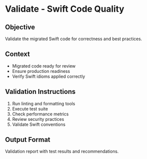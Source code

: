 # Validate - Swift Code Quality

## Objective
Validate the migrated Swift code for correctness and best practices.

## Context
- Migrated code ready for review
- Ensure production readiness
- Verify Swift idioms applied correctly

## Validation Instructions
1. Run linting and formatting tools
2. Execute test suite
3. Check performance metrics
4. Review security practices
5. Validate Swift conventions

## Output Format
Validation report with test results and recommendations.
